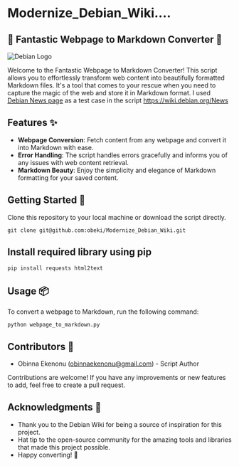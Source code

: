 # Modernize_Debian_Wiki....

## 🚀 Fantastic Webpage to Markdown Converter 📄

![Debian Logo](https://wiki.debian.org/DebianLogo)

Welcome to the Fantastic Webpage to Markdown Converter! This script allows you to effortlessly transform web content into beautifully formatted Markdown files. It's a tool that comes to your rescue when you need to capture the magic of the web and store it in Markdown format.
I used [Debian News page](https://wiki.debian.org/News) as a test case in the script https://wiki.debian.org/News

## 
## Features ✨

- **Webpage Conversion**: Fetch content from any webpage and convert it into Markdown with ease.
- **Error Handling**: The script handles errors gracefully and informs you of any issues with web content retrieval.
- **Markdown Beauty**: Enjoy the simplicity and elegance of Markdown formatting for your saved content.

## Getting Started 🚀

Clone this repository to your local machine or download the script directly.

```shell
git clone git@github.com:obeki/Modernize_Debian_Wiki.git
```

## Install required library using pip
```shell
pip install requests html2text
```
## Usage 📦

To convert a webpage to Markdown, run the following command:

```shell
python webpage_to_markdown.py
```

## Contributors 🤝

- Obinna Ekenonu (obinnaekenonu@gmail.com) - Script Author

Contributions are welcome! If you have any improvements or new features to add, feel free to create a pull request.


## Acknowledgments 🙌

- Thank you to the Debian Wiki for being a source of inspiration for this project.
- Hat tip to the open-source community for the amazing tools and libraries that made this project possible.
- Happy converting! 🚀

